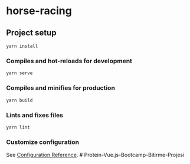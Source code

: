 # horse-racing

## Project setup
```
yarn install
```

### Compiles and hot-reloads for development
```
yarn serve
```

### Compiles and minifies for production
```
yarn build
```

### Lints and fixes files
```
yarn lint
```

### Customize configuration
See [Configuration Reference](https://cli.vuejs.org/config/).
#   P r o t e i n - V u e . j s - B o o t c a m p - B i t i r m e - P r o j e s i  
 
